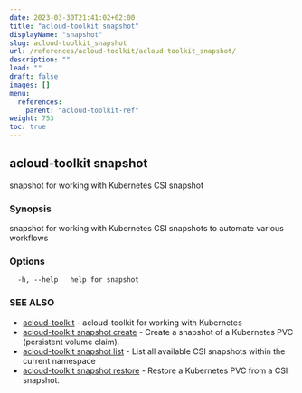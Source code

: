 ```yaml
---
date: 2023-03-30T21:41:02+02:00
title: "acloud-toolkit snapshot"
displayName: "snapshot"
slug: acloud-toolkit_snapshot
url: /references/acloud-toolkit/acloud-toolkit_snapshot/
description: ""
lead: ""
draft: false
images: []
menu:
  references:
    parent: "acloud-toolkit-ref"
weight: 753
toc: true
---
```

## acloud-toolkit snapshot

snapshot for working with Kubernetes CSI snapshot

### Synopsis

snapshot for working with Kubernetes CSI snapshots to automate various workflows

### Options

```
  -h, --help   help for snapshot
```

### SEE ALSO

* [acloud-toolkit](/references/acloud-toolkit/acloud-toolkit/)	 - acloud-toolkit for working with Kubernetes
* [acloud-toolkit snapshot create](/references/acloud-toolkit/acloud-toolkit_snapshot_create/)	 - Create a snapshot of a Kubernetes PVC (persistent volume claim).
* [acloud-toolkit snapshot list](/references/acloud-toolkit/acloud-toolkit_snapshot_list/)	 - List all available CSI snapshots within the current namespace
* [acloud-toolkit snapshot restore](/references/acloud-toolkit/acloud-toolkit_snapshot_restore/)	 - Restore a Kubernetes PVC from a CSI snapshot.

